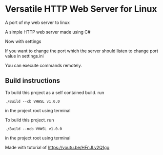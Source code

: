 # Versatile HTTP Web Server for Linux

A port of my web server to linux

A simple HTTP web server made using C#

Now with settings

If you want to change the port which the server should listen to change port value in settings.ini

You can execute commands remotely.

## Build instructions

To build this project as a self contained build. run  

```shell
./Build --cb VHWSL v1.0.0
```

in the project root using terminal

To build this project. run

```shell
./Build --ncb VHWSL v1.0.0
```

in the project root using terminal

Made with tutorial of <https://youtu.be/HFnJLv2Q1go>
